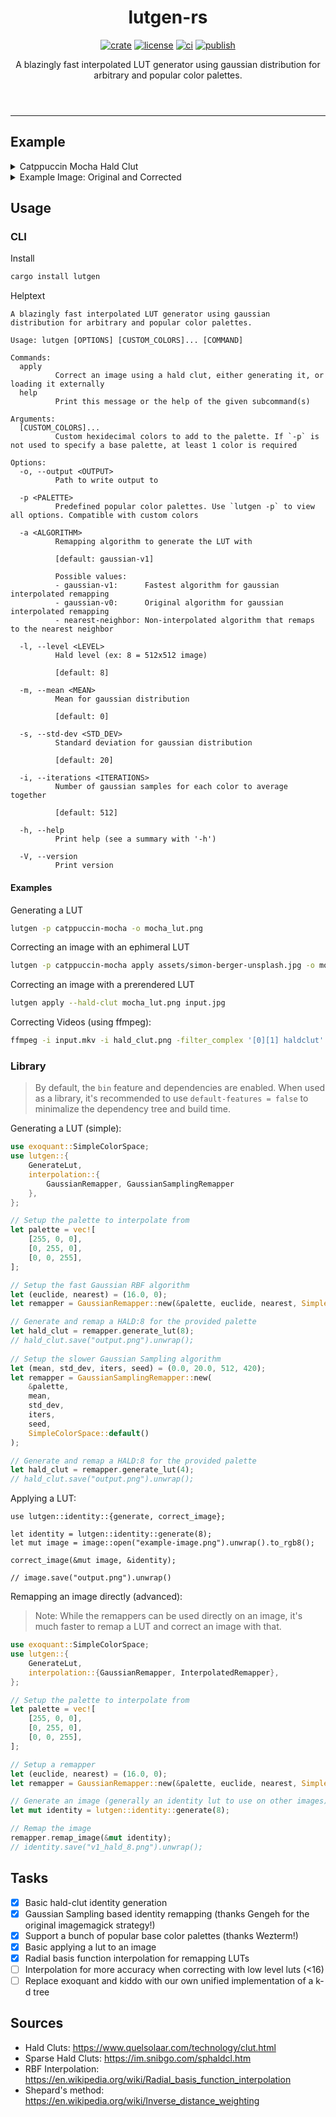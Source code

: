 <header>
    <h1 align="center">lutgen-rs</h1>
    <p align="center">
        <a href="https://crates.io/crates/lutgen"><img alt="crate" src="https://img.shields.io/crates/v/lutgen?style=for-the-badge" /></a>
        <a href="./LICENSE"><img alt="license" src="https://img.shields.io/badge/license-MIT-blue?style=for-the-badge" /></a>
        <a href="https://github.com/ozwaldorf/lutgen-rs/actions/workflows/rust.yml"><img alt="ci" src="https://img.shields.io/github/actions/workflow/status/ozwaldorf/lutgen-rs/rust.yml?label=CI&style=for-the-badge" /></a>
        <a href="https://github.com/ozwaldorf/lutgen-rs/actions/workflows/publish.yml"><img alt="publish" src="https://img.shields.io/github/actions/workflow/status/ozwaldorf/lutgen-rs/publish.yml?label=Publish&style=for-the-badge" /></a>
    </p>
    <p align="center">
        A blazingly fast interpolated LUT generator using gaussian distribution for arbitrary and popular color palettes.
    </p>
</header>

---

## Example

<details>
    <summary>Catppuccin Mocha Hald Clut</summary>
    <img src="https://github.com/ozwaldorf/lutgen-rs/assets/8976745/d7eee751-5a3d-407f-9052-d16e28369635" />
</details>
<details>
    <summary>Example Image: Original and Corrected</summary>
    <img src="https://github.com/ozwaldorf/lutgen-rs/assets/8976745/76d5beaa-6ef8-4dec-8188-eeb56612df52" />
    <img src="https://github.com/ozwaldorf/lutgen-rs/assets/8976745/61a37d40-9423-419f-8199-5b24197e5485" />
</details>

## Usage

### CLI

Install

```bash
cargo install lutgen
```

Helptext

```text
A blazingly fast interpolated LUT generator using gaussian distribution for arbitrary and popular color palettes.

Usage: lutgen [OPTIONS] [CUSTOM_COLORS]... [COMMAND]

Commands:
  apply
          Correct an image using a hald clut, either generating it, or loading it externally
  help
          Print this message or the help of the given subcommand(s)

Arguments:
  [CUSTOM_COLORS]...
          Custom hexidecimal colors to add to the palette. If `-p` is not used to specify a base palette, at least 1 color is required

Options:
  -o, --output <OUTPUT>
          Path to write output to

  -p <PALETTE>
          Predefined popular color palettes. Use `lutgen -p` to view all options. Compatible with custom colors

  -a <ALGORITHM>
          Remapping algorithm to generate the LUT with
          
          [default: gaussian-v1]

          Possible values:
          - gaussian-v1:      Fastest algorithm for gaussian interpolated remapping
          - gaussian-v0:      Original algorithm for gaussian interpolated remapping
          - nearest-neighbor: Non-interpolated algorithm that remaps to the nearest neighbor

  -l, --level <LEVEL>
          Hald level (ex: 8 = 512x512 image)
          
          [default: 8]

  -m, --mean <MEAN>
          Mean for gaussian distribution
          
          [default: 0]

  -s, --std-dev <STD_DEV>
          Standard deviation for gaussian distribution
          
          [default: 20]

  -i, --iterations <ITERATIONS>
          Number of gaussian samples for each color to average together
          
          [default: 512]

  -h, --help
          Print help (see a summary with '-h')

  -V, --version
          Print version
```

#### Examples

Generating a LUT

```bash
lutgen -p catppuccin-mocha -o mocha_lut.png
```

Correcting an image with an ephimeral LUT

```bash
lutgen -p catppuccin-mocha apply assets/simon-berger-unsplash.jpg -o mocha_version.png
```

Correcting an image with a prerendered LUT

```bash
lutgen apply --hald-clut mocha_lut.png input.jpg
```

Correcting Videos (using ffmpeg):

```bash
ffmpeg -i input.mkv -i hald_clut.png -filter_complex '[0][1] haldclut' output.mp4
```

### Library

> By default, the `bin` feature and dependencies are enabled.
> When used as a library, it's recommended to use `default-features = false` to minimalize the dependency tree and build time.

Generating a LUT (simple):

```rust
use exoquant::SimpleColorSpace;
use lutgen::{
    GenerateLut,
    interpolation::{
        GaussianRemapper, GaussianSamplingRemapper
    },
};

// Setup the palette to interpolate from
let palette = vec![
    [255, 0, 0],
    [0, 255, 0],
    [0, 0, 255],
];

// Setup the fast Gaussian RBF algorithm
let (euclide, nearest) = (16.0, 0);
let remapper = GaussianRemapper::new(&palette, euclide, nearest, SimpleColorSpace::default());

// Generate and remap a HALD:8 for the provided palette
let hald_clut = remapper.generate_lut(8);
// hald_clut.save("output.png").unwrap();
    
// Setup the slower Gaussian Sampling algorithm
let (mean, std_dev, iters, seed) = (0.0, 20.0, 512, 420);
let remapper = GaussianSamplingRemapper::new(
    &palette, 
    mean, 
    std_dev, 
    iters, 
    seed, 
    SimpleColorSpace::default()
);

// Generate and remap a HALD:8 for the provided palette
let hald_clut = remapper.generate_lut(4);
// hald_clut.save("output.png").unwrap();
```

Applying a LUT:

```rust,ignore
use lutgen::identity::{generate, correct_image};

let identity = lutgen::identity::generate(8);
let mut image = image::open("example-image.png").unwrap().to_rgb8();

correct_image(&mut image, &identity);

// image.save("output.png").unwrap()
```

Remapping an image directly (advanced):

> Note: While the remappers can be used directly on an image, it's much faster to remap a LUT and correct an image with that.

```rust
use exoquant::SimpleColorSpace;
use lutgen::{
    GenerateLut,
    interpolation::{GaussianRemapper, InterpolatedRemapper},
};

// Setup the palette to interpolate from
let palette = vec![
    [255, 0, 0],
    [0, 255, 0],
    [0, 0, 255],
];

// Setup a remapper
let (euclide, nearest) = (16.0, 0);
let remapper = GaussianRemapper::new(&palette, euclide, nearest, SimpleColorSpace::default());

// Generate an image (generally an identity lut to use on other images)
let mut identity = lutgen::identity::generate(8);

// Remap the image
remapper.remap_image(&mut identity);
// identity.save("v1_hald_8.png").unwrap();
```

## Tasks

- [x] Basic hald-clut identity generation
- [x] Gaussian Sampling based identity remapping (thanks Gengeh for the original imagemagick strategy!)
- [x] Support a bunch of popular base color palettes (thanks Wezterm!)
- [x] Basic applying a lut to an image
- [x] Radial basis function interpolation for remapping LUTs
- [ ] Interpolation for more accuracy when correcting with low level luts (<16)
- [ ] Replace exoquant and kiddo with our own unified implementation of a k-d tree

## Sources 

- Hald Cluts: https://www.quelsolaar.com/technology/clut.html
- Sparse Hald Cluts: https://im.snibgo.com/sphaldcl.htm 
- RBF Interpolation: https://en.wikipedia.org/wiki/Radial_basis_function_interpolation
- Shepard's method: https://en.wikipedia.org/wiki/Inverse_distance_weighting
